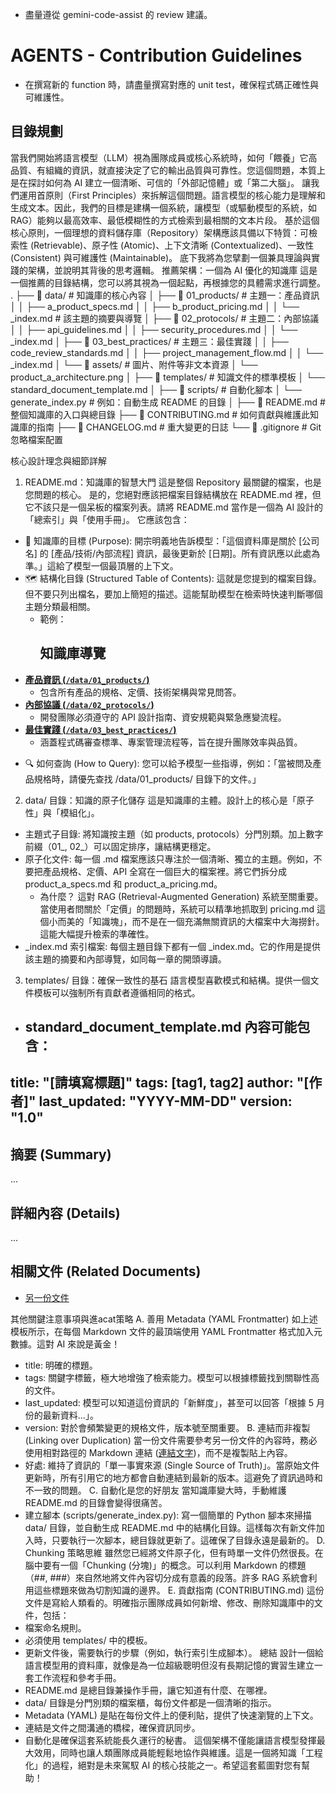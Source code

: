 - 盡量遵從 gemini-code-assist 的 review 建議。
# AGENTS - Contribution Guidelines

- 在撰寫新的 function 時，請盡量撰寫對應的 unit test，確保程式碼正確性與可維護性。

## 目錄規劃

當我們開始將語言模型（LLM）視為團隊成員或核心系統時，如何「餵養」它高品質、有組織的資訊，就直接決定了它的輸出品質與可靠性。您這個問題，本質上是在探討如何為 AI 建立一個清晰、可信的「外部記憶體」或「第二大腦」。
讓我們運用首原則（First Principles）來拆解這個問題。語言模型的核心能力是理解和生成文本。因此，我們的目標是建構一個系統，讓模型（或驅動模型的系統，如 RAG）能夠以最高效率、最低模糊性的方式檢索到最相關的文本片段。
基於這個核心原則，一個理想的資料儲存庫（Repository）架構應該具備以下特質：可檢索性 (Retrievable)、原子性 (Atomic)、上下文清晰 (Contextualized)、一致性 (Consistent) 與可維護性 (Maintainable)。
底下我將為您擘劃一個兼具理論與實踐的架構，並說明其背後的思考邏輯。
推薦架構：一個為 AI 優化的知識庫
這是一個推薦的目錄結構，您可以將其視為一個起點，再根據您的具體需求進行調整。
.
├── 📁 data/                      # 知識庫的核心內容
│   ├── 📁 01_products/           # 主題一：產品資訊
│   │   ├── a_product_specs.md
│   │   ├── b_product_pricing.md
│   │   └── _index.md             # 該主題的摘要與導覽
│   ├── 📁 02_protocols/          # 主題二：內部協議
│   │   ├── api_guidelines.md
│   │   ├── security_procedures.md
│   │   └── _index.md
│   ├── 📁 03_best_practices/     # 主題三：最佳實踐
│   │   ├── code_review_standards.md
│   │   ├── project_management_flow.md
│   │   └── _index.md
│   └── 📁 assets/                 # 圖片、附件等非文本資源
│       └── product_a_architecture.png
│
├── 📁 templates/                # 知識文件的標準模板
│   └── standard_document_template.md
│
├── 📁 scripts/                  # 自動化腳本
│   └── generate_index.py         # 例如：自動生成 README 的目錄
│
├── 📄 README.md                  # 整個知識庫的入口與總目錄
├── 📄 CONTRIBUTING.md           # 如何貢獻與維護此知識庫的指南
├── 📄 CHANGELOG.md              # 重大變更的日誌
└── 📄 .gitignore                # Git 忽略檔案配置

核心設計理念與細節詳解
1. README.md：知識庫的智慧大門
這是整個 Repository 最關鍵的檔案，也是您問題的核心。
是的，您絕對應該把檔案目錄結構放在 README.md 裡，但它不該只是一個呆板的檔案列表。請將 README.md 當作是一個為 AI 設計的「總索引」與「使用手冊」。
它應該包含：
 * 🎯 知識庫的目標 (Purpose): 開宗明義地告訴模型：「這個資料庫是關於 [公司名] 的 [產品/技術/內部流程] 資訊，最後更新於 [日期]。所有資訊應以此處為準。」這給了模型一個最頂層的上下文。
 * 🗺️ 結構化目錄 (Structured Table of Contents): 這就是您提到的檔案目錄。但不要只列出檔名，要加上簡短的描述。這能幫助模型在檢索時快速判斷哪個主題分類最相關。
   * 範例：
     ## 知識庫導覽

- **[產品資訊 (`/data/01_products/`)](./data/01_products/_index.md)**
  - 包含所有產品的規格、定價、技術架構與常見問答。
- **[內部協議 (`/data/02_protocols/`)](./data/02_protocols/_index.md)**
  - 開發團隊必須遵守的 API 設計指南、資安規範與緊急應變流程。
- **[最佳實踐 (`/data/03_best_practices/`)](./data/03_best_practices/_index.md)**
  - 涵蓋程式碼審查標準、專案管理流程等，旨在提升團隊效率與品質。

 * 🔍 如何查詢 (How to Query): 您可以給予模型一些指導，例如：「當被問及產品規格時，請優先查找 /data/01_products/ 目錄下的文件。」
2. data/ 目錄：知識的原子化儲存
這是知識庫的主體。設計上的核心是「原子性」與「模組化」。
 * 主題式子目錄: 將知識按主題（如 products, protocols）分門別類。加上數字前綴（01_, 02_）可以固定排序，讓結構更穩定。
 * 原子化文件: 每一個 .md 檔案應該只專注於一個清晰、獨立的主題。例如，不要把產品規格、定價、API 全寫在一個巨大的檔案裡。將它們拆分成 product_a_specs.md 和 product_a_pricing.md。
   * 為什麼？ 這對 RAG (Retrieval-Augmented Generation) 系統至關重要。當使用者問關於「定價」的問題時，系統可以精準地抓取到 pricing.md 這個小而美的「知識塊」，而不是在一個充滿無關資訊的大檔案中大海撈針。這能大幅提升檢索的準確性。
 * _index.md 索引檔案: 每個主題目錄下都有一個 _index.md。它的作用是提供該主題的摘要和內部導覽，如同每一章的開頭導讀。
3. templates/ 目錄：確保一致性的基石
語言模型喜歡模式和結構。提供一個文件模板可以強制所有貢獻者遵循相同的格式。
 * standard_document_template.md 內容可能包含：
   ---
title: "[請填寫標題]"
tags: [tag1, tag2]
author: "[作者]"
last_updated: "YYYY-MM-DD"
version: "1.0"
---

## 摘要 (Summary)
...

## 詳細內容 (Details)
...

## 相關文件 (Related Documents)
- [另一份文件](./path/to/another.md)

其他關鍵注意事項與進acat策略
A. 善用 Metadata (YAML Frontmatter)
如上述模板所示，在每個 Markdown 文件的最頂端使用 YAML Frontmatter 格式加入元數據。這對 AI 來說是黃金！
 * title: 明確的標題。
 * tags: 關鍵字標籤，極大地增強了檢索能力。模型可以根據標籤找到關聯性高的文件。
 * last_updated: 模型可以知道這份資訊的「新鮮度」，甚至可以回答「根據 5 月份的最新資料...」。
 * version: 對於會頻繁變更的規格文件，版本號至關重要。
B. 連結而非複製 (Linking over Duplication)
當一份文件需要參考另一份文件的內容時，務必使用相對路徑的 Markdown 連結 ([連結文字](./path/to/file.md))，而不是複製貼上內容。
 * 好處: 維持了資訊的「單一事實來源 (Single Source of Truth)」。當原始文件更新時，所有引用它的地方都會自動連結到最新的版本。這避免了資訊過時和不一致的問題。
C. 自動化是您的好朋友
當知識庫變大時，手動維護 README.md 的目錄會變得很痛苦。
 * 建立腳本 (scripts/generate_index.py): 寫一個簡單的 Python 腳本來掃描 data/ 目錄，並自動生成 README.md 中的結構化目錄。這樣每次有新文件加入時，只要執行一次腳本，總目錄就更新了。這確保了目錄永遠是最新的。
D. Chunking 策略思維
雖然您已經將文件原子化，但有時單一文件仍然很長。在腦中要有一個「Chunking (分塊)」的概念。可以利用 Markdown 的標題（##, ###）來自然地將文件內容切分成有意義的段落。許多 RAG 系統會利用這些標題來做為切割知識的邊界。
E. 貢獻指南 (CONTRIBUTING.md)
這份文件是寫給人類看的。明確指示團隊成員如何新增、修改、刪除知識庫中的文件，包括：
 * 檔案命名規則。
 * 必須使用 templates/ 中的模板。
 * 更新文件後，需要執行的步驟（例如，執行索引生成腳本）。
總結
設計一個給語言模型用的資料庫，就像是為一位超級聰明但沒有長期記憶的實習生建立一套工作流程和參考手冊。
 * README.md 是總目錄兼操作手冊，讓它知道有什麼、在哪裡。
 * data/ 目錄是分門別類的檔案櫃，每份文件都是一個清晰的指示。
 * Metadata (YAML) 是貼在每份文件上的便利貼，提供了快速瀏覽的上下文。
 * 連結是文件之間溝通的橋樑，確保資訊同步。
 * 自動化是確保這套系統能長久運行的秘書。
這個架構不僅能讓語言模型發揮最大效用，同時也讓人類團隊成員能輕鬆地協作與維護。這是一個將知識「工程化」的過程，絕對是未來駕馭 AI 的核心技能之一。希望這套藍圖對您有幫助！

